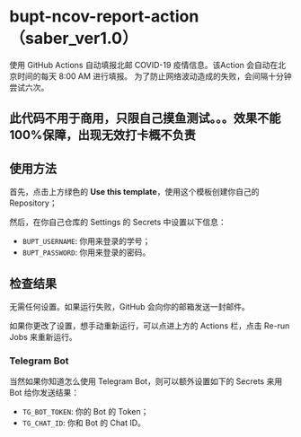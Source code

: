 # bupt-ncov-report-action（saber_ver1.0）

使用 GitHub Actions 自动填报北邮 COVID-19 疫情信息。该Action 会自动在北京时间的每天 8:00 AM 进行填报。
为了防止网络波动造成的失败，会间隔十分钟尝试六次。

## 此代码不用于商用，只限自己摸鱼测试。。。效果不能100%保障，出现无效打卡概不负责

## 使用方法

首先，点击上方绿色的 **Use this template**，使用这个模板创建你自己的 Repository；

然后，在你自己仓库的 Settings 的 Secrets 中设置以下信息：

- `BUPT_USERNAME`: 你用来登录的学号；
- `BUPT_PASSWORD`: 你用来登录的密码。

## 检查结果

无需任何设置。如果运行失败，GitHub 会向你的邮箱发送一封邮件。

如果你更改了设置，想手动重新运行，可以点进上方的 Actions 栏，点击 Re-run Jobs 来重新运行。

### Telegram Bot

当然如果你知道怎么使用 Telegram Bot，则可以额外设置如下的 Secrets 来用 Bot 给你发送结果：

- `TG_BOT_TOKEN`: 你的 Bot 的 Token；
- `TG_CHAT_ID`: 你和 Bot 的 Chat ID。


